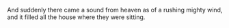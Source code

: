 And suddenly there came a sound from heaven as of a rushing mighty wind, and it filled all the house where they were sitting.
